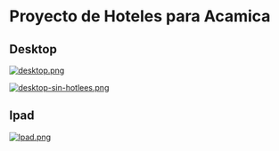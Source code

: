 # Proyecto de Hoteles para Acamica

## Desktop
[![desktop.png](https://i.postimg.cc/7h57zXZh/desktop.png)](https://postimg.cc/n9tCb47f)

[![desktop-sin-hotlees.png](https://i.postimg.cc/SsNcSm0W/desktop-sin-hotlees.png)](https://postimg.cc/4KqYwkxd)

## Ipad
[![Ipad.png](https://i.postimg.cc/tgzhGYcq/Ipad.png)](https://postimg.cc/t1Y1hCyw)
